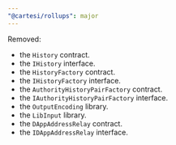 ```yaml
---
"@cartesi/rollups": major
---
```


Removed:

-   the `History` contract.
-   the `IHistory` interface.
-   the `HistoryFactory` contract.
-   the `IHistoryFactory` interface.
-   the `AuthorityHistoryPairFactory` contract.
-   the `IAuthorityHistoryPairFactory` interface.
-   the `OutputEncoding` library.
-   the `LibInput` library.
-   the `DAppAddressRelay` contract.
-   the `IDAppAddressRelay` interface.
